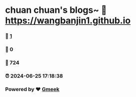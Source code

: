# chuan chuan's blogs~ :link: https://wangbanjin1.github.io 
### :page_facing_up: [1](https://wangbanjin1.github.io/tag.html) 
### :speech_balloon: 0 
### :hibiscus: 724 
### :alarm_clock: 2024-06-25 17:18:38 
### Powered by :heart: [Gmeek](https://github.com/Meekdai/Gmeek)
